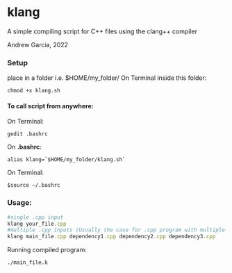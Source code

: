 # klang

A simple compiling script for C++ files using the clang++ compiler

Andrew Garcia, 2022

### Setup

place in a folder i.e. $HOME/my_folder/
On Terminal inside this folder:

```
chmod +x klang.sh
```
#### To call script from anywhere:

On Terminal:

```
gedit .bashrc
```

On **.bashrc**:

```
alias klang=`$HOME/my_folder/klang.sh` 
```
On Terminal:
```
$source ~/.bashrc
```

### Usage:

```ruby
#single .cpp input
klang your_file.cpp
#multiple .cpp inputs (Usually the case for .cpp program with multiple .cpp dependencies)
klang main_file.cpp dependency1.cpp dependency2.cpp dependency3.cpp
```
Running compiled program:
```
./main_file.k
```


